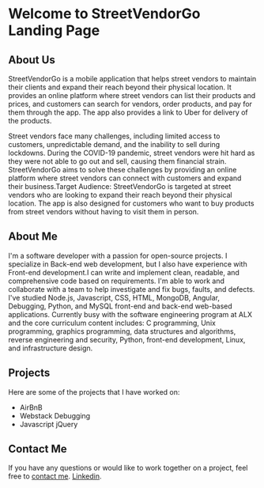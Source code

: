 # Welcome to StreetVendorGo Landing Page

## About Us

StreetVendorGo is a mobile application that helps street vendors to maintain their clients and expand their reach beyond their physical location. It provides an online platform where street vendors can list their products and prices, and customers can search for vendors, order products, and pay for them through the app. The app also provides a link to Uber for delivery of the products.

Street vendors face many challenges, including limited access to customers, unpredictable demand, and the inability to sell during lockdowns. During the COVID-19 pandemic, street vendors were hit hard as they were not able to go out and sell, causing them financial strain. StreetVendorGo aims to solve these challenges by providing an online platform where street vendors can connect with customers and expand their business.Target Audience: StreetVendorGo is targeted at street vendors who are looking to expand their reach beyond their physical location. The app is also designed for customers who want to buy products from street vendors without having to visit them in person.

## About Me

I'm a software developer with a passion for open-source projects. I specialize in Back-end web development, but I also have experience with Front-end development.I can write and implement clean, readable, and comprehensive code based on requirements. I'm able to work and collaborate with a team to help investigate and fix bugs, faults, and defects. I've studied Node.js, Javascript, CSS, HTML, MongoDB,  Angular, Debugging, Python, and MySQL front-end and back-end web-based applications. Currently busy with the software engineering program at ALX and the core curriculum content includes: C programming, Unix programming, graphics programming, data structures and algorithms, reverse engineering and security, Python, front-end development, Linux, and infrastructure design.

## Projects

Here are some of the projects that I have worked on:

- AirBnB
- Webstack Debugging
- Javascript jQuery

## Contact Me

If you have any questions or would like to work together on a project, feel free to [contact me](mailto:elizabethraf@matamaneholdings.co.za).
[Linkedin](https://www.linkedin.com/in/elizabeth-matamane-rafutho-69b02419a).

